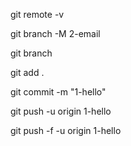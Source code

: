 git remote -v

git branch -M 2-email

git branch

git add .

git commit -m "1-hello"

git push -u origin 1-hello

git push -f -u origin 1-hello
